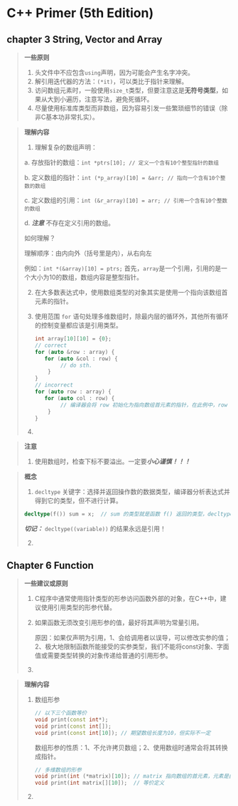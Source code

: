 # C++ Primer (5th Edition)

## chapter 3  String, Vector and Array

> **一些原则**
>
> 1. 头文件中不应包含`using`声明，因为可能会产生名字冲突。
> 2. 解引用迭代器的方法：`(*it)`，可以类比于指针来理解。
> 3. 访问数组元素时，一般使用`size_t`类型，但要注意这是**无符号类型**，如果从大到小遍历，注意写法，避免死循环。
> 4. 尽量使用标准库类型而非数组，因为容易引发一些繁琐细节的错误（除非C基本功非常扎实）。

> **理解内容**
>
> 1. 理解复杂的数组声明：
>
> a. 存放指针的数组：`int *ptrs[10]; // 定义一个含有10个整型指针的数组`
>
> b. 定义数组的指针：`int (*p_array)[10] = &arr; // 指向一个含有10个整数的数组`
>
> c. 定义数组的引用：`int (&r_array)[10] = arr; // 引用一个含有10个整数的数组`
>
> d. ***注意***   不存在定义引用的数组。
>
> 如何理解？
>
> 理解顺序：由内向外（括号里是内），从右向左
>
> 例如：`int *(&array)[10] = ptrs;` 首先，`array`是一个引用，引用的是一个大小为10的数组，数组内容是整型指针。
>
> 2. 在大多数表达式中，使用数组类型的对象其实是使用一个指向该数组首元素的指针。
>
> 3. 使用范围 `for` 语句处理多维数组时，除最内层的循环外，其他所有循环的控制变量都应该是引用类型。
>
>    ```c++
>    int array[10][10] = {0};
>    // correct
>    for (auto &row : array) {
>    	for (auto &col : row) {
>            // do sth.
>        }
>    }
>    // incorrect
>    for (auto row : array) {
>    	for (auto col : row) {
>            // 编译器会将 row 初始化为指向数组首元素的指针，在此例中，row 为 int* 类型。
>        }
>    }
>    ```
>
> 4.  

> **注意**
>
> 1. 使用数组时，检查下标不要溢出。一定要***小心谨慎！！！*** 

> **概念**
>
> 1.  `decltype` 关键字：选择并返回操作数的数据类型，编译器分析表达式并得到它的类型，但不进行计算。
>
>    ```c++
>    decltype(f()) sum = x;  // sum 的类型就是函数 f() 返回的类型，decltype部分相当于一个数据类型，比如 int。
>    ```
>
>    ***切记：*** `decltype((variable))` 的结果永远是引用！
>
> 2.  

## Chapter 6  Function

> **一些建议或原则**
>
> 1. C程序中通常使用指针类型的形参访问函数外部的对象，在C++中，建议使用引用类型的形参代替。
>
> 2. 如果函数无须改变引用形参的值，最好将其声明为常量引用。
>
>    原因：如果仅声明为引用，1、会给调用者以误导，可以修改实参的值；2、极大地限制函数所能接受的实参类型，我们不能将const对象、字面值或需要类型转换的对象传递给普通的引用形参。
>
> 3. 

> **理解内容**
>
> 1. 数组形参
>
>    ```c++
>    // 以下三个函数等价
>    void print(const int*);
>    void print(const int[]);
>    void print(const int[10]);	// 期望数组长度为10，但实际不一定
>    ```
>
>    数组形参的性质：1、不允许拷贝数组；2、使用数组时通常会将其转换成指针。
>
>    ```c++
>    // 多维数组的形参
>    void print(int (*matrix)[10]);	// matrix 指向数组的首元素，元素是由10个整数构成的数组
>    void print(int matrix[][10]);	// 等价定义
>    ```
>
>    
>
> 2. 
